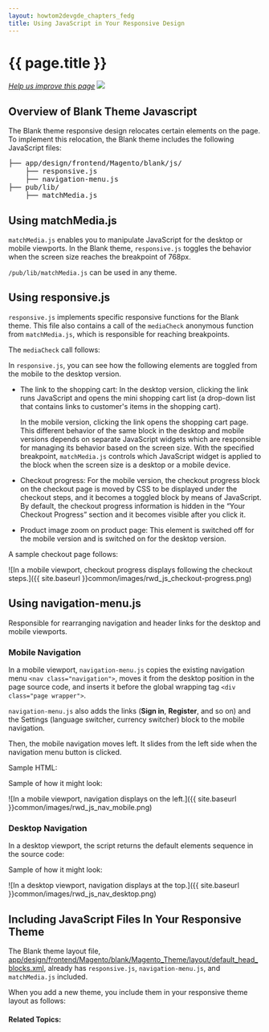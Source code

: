 ```yaml
---
layout: howtom2devgde_chapters_fedg
title: Using JavaScript in Your Responsive Design
---
```

 
<h1 id="fedg_rwd_js">{{ page.title }}</h1>

<p><a href="{{ site.githuburl }}guides/v1.0/m2fedg/rwd/rwd_overview.md" target="_blank"><em>Help us improve this page</em></a>&nbsp;<img src="{{ site.baseurl }}common/images/newWindow.gif"/></p>

<h2 id="fedg_rwd_js_overview">Overview of Blank Theme Javascript</h2>

The Blank theme responsive design relocates certain elements on the page. To implement this relocation, the Blank theme includes the following JavaScript files:

<pre>
├── app/design/frontend/Magento/blank/js/
    ├── responsive.js
    ├── navigation-menu.js
├── pub/lib/
    ├── matchMedia.js</pre>
	
<h2 id="fedg_rwd_js_matchmedia">Using matchMedia.js</h2>

`matchMedia.js` enables you to manipulate JavaScript for the desktop or mobile viewports. In the Blank theme, `responsive.js` toggles the behavior when the screen size reaches the breakpoint of 768px.

`/pub/lib/matchMedia.js` can be used in any theme.

<h2 id="fedg_rwd_js_resp">Using responsive.js</h2>

`responsive.js` implements specific responsive functions for the Blank theme. This file also contains a call of the `mediaCheck` anonymous function from `matchMedia.js`, which is responsible for reaching breakpoints.

The `mediaCheck` call follows:

<script src="https://gist.github.com/xcomSteveJohnson/16b30d482f0512f88d89.js"></script>

In `responsive.js`, you can see how the following elements are toggled from the mobile to the desktop version.

*	The link to the shopping cart: In the desktop version, clicking the link runs JavaScript and opens the mini shopping cart list (a drop-down list that contains links to customer's items in the shopping cart). 

	In the mobile version, clicking the link opens the shopping cart page. This different behavior of the same block in the desktop and mobile versions depends on separate JavaScript widgets which are responsible for managing its behavior based on the screen size. With the specified breakpoint, `matchMedia.js` controls which JavaScript widget is applied to the block when the screen size is a desktop or a mobile device.
	
*	Checkout progress: For the mobile version, the checkout progress block on the checkout page is moved by CSS to be displayed under the checkout steps, and it becomes a toggled block by means of JavaScript. By default, the checkout progress information is hidden in the “Your Checkout Progress” section and it becomes visible after you click it.

*	Product image zoom on product page: This element is switched off for the mobile version and is switched on for the desktop version.

A sample checkout page follows:

![In a mobile viewport, checkout progress displays following the checkout steps.]({{ site.baseurl }}common/images/rwd_js_checkout-progress.png)

<h2 id="fedg_rwd_js_nav">Using navigation-menu.js</h2>

Responsible for rearranging navigation and header links for the desktop and mobile viewports. 

<h3 id="fedg_rwd_js_nav_mobile">Mobile Navigation</h3>

In a mobile viewport, `navigation-menu.js` copies the existing navigation menu `<nav class="navigation">`, moves it from the desktop position in the page source code, and inserts it before the global wrapping tag `<div class="page wrapper">`. 

`navigation-menu.js` also adds the links (**Sign in**, **Register**, and so on) and the Settings (language switcher, currency switcher) block to the mobile navigation. 

Then, the mobile navigation moves left. It slides from the left side when the navigation menu button is clicked.

Sample HTML:

<script src="https://gist.github.com/xcomSteveJohnson/6e00b3139e039bf8c966.js"></script>

Sample of how it might look:

![In a mobile viewport, navigation displays on the left.]({{ site.baseurl }}common/images/rwd_js_nav_mobile.png)

<h3 id="fedg_rwd_js_nav_desktop">Desktop Navigation</h3>

In a desktop viewport, the script returns the default elements sequence in the source code:

<script src="https://gist.github.com/xcomSteveJohnson/eadce4824923cf19f412.js"></script>

Sample of how it might look:

![In a desktop viewport, navigation displays at the top.]({{ site.baseurl }}common/images/rwd_js_nav_desktop.png)

<h2 id="fedg_rwd_include-js">Including JavaScript Files In Your Responsive Theme</h2>

The Blank theme layout file, <a href="https://github.com/magento/magento2/blob/master/app/design/frontend/Magento/blank/Magento_Theme/layout/default_head_blocks.xml" target="_blank">app/design/frontend/Magento/blank/Magento_Theme/layout/default_head_blocks.xml</a>, already has `responsive.js`, `navigation-menu.js`, and `matchMedia.js` included. 

When you add a new theme, you include them in your responsive theme layout as follows:

<script src="https://gist.github.com/xcomSteveJohnson/1f24ae464c0f1727899a.js"></script>











#### Related Topics:


